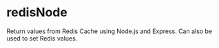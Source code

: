 # redisNode
Return values from Redis Cache using Node.js and Express. Can also be used to set Redis values.
